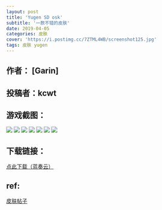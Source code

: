 ```yaml
---
layout: post
title: 'Yugen SD osk'
subtitle: '一款不错的皮肤'
date: 2019-04-05
categories: 皮肤
cover: 'https://i.postimg.cc/7ZTML4WB/screenshot125.jpg'
tags: 皮肤 yugen
---
```


## 作者： [Garin]

## 投稿者：kcwt

## 游戏截图：

<img src="https://i.postimg.cc/Sx5TZVwP/screenshot120.jpg">

<img src="https://i.postimg.cc/rs8QdHrD/screenshot121.jpg">

<img src="https://i.postimg.cc/7Ytm6mYL/screenshot122.jpg">

<img src="https://i.postimg.cc/qvtQCyzx/screenshot123.jpg">

<img src="https://i.postimg.cc/KYBN0b7K/screenshot124.jpg">

<img src="https://i.postimg.cc/7ZTML4WB/screenshot125.jpg">

<img src="https://i.postimg.cc/s2YYpcy7/screenshot126.jpg">


## 下载链接：

[点此下载（蓝奏云）](https://www.lanzous.com/i3o18ja)

## ref:

[皮肤帖子](https://osu.ppy.sh/forum/t/365036)